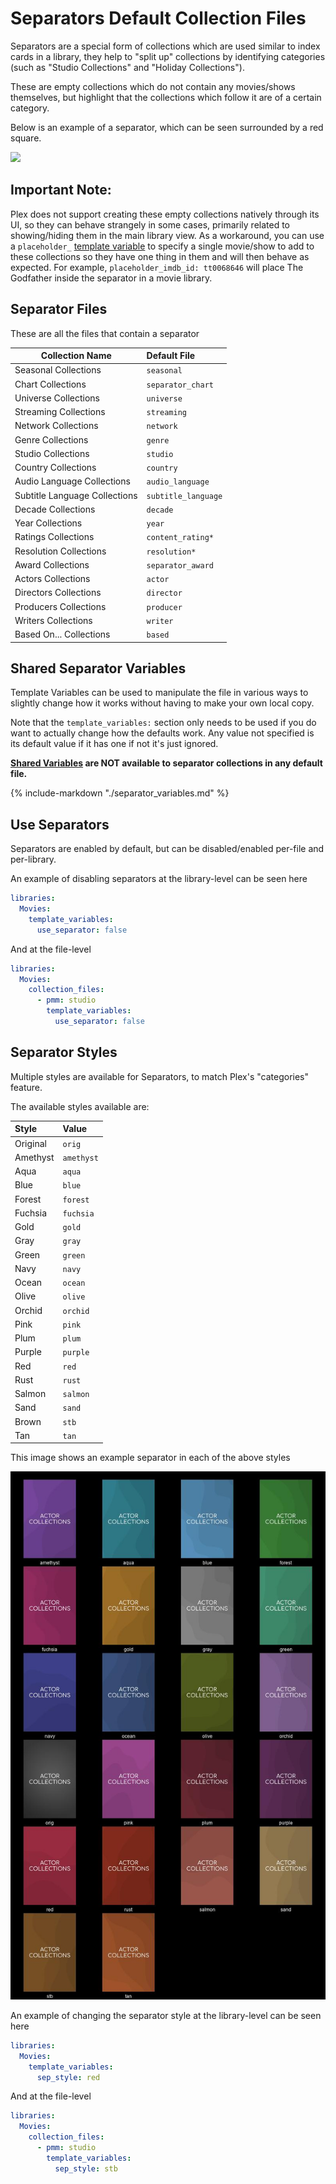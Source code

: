 # Separators Default Collection Files

Separators are a special form of collections which are used similar to index cards in a library, they help to "split up" collections by identifying categories (such as "Studio Collections" and "Holiday Collections").

These are empty collections which do not contain any movies/shows themselves, but highlight that the collections which follow it are of a certain category.

Below is an example of a separator, which can be seen surrounded by a red square.

![](images/separators.jpg)

## Important Note:

Plex does not support creating these empty collections natively through its UI, so they can behave strangely in some cases, primarily related to showing/hiding them in the main library view.  As a workaround, you can use a `placeholder_` [template variable](#shared-separator-variables) to specify a single movie/show to add to these collections so they have one thing in them and will then behave as expected.  For example, `placeholder_imdb_id: tt0068646` will place The Godfather inside the separator in a movie library.

## Separator Files

These are all the files that contain a separator 

| Collection Name               | Default File        |
|-------------------------------|:--------------------|
| Seasonal Collections          | `seasonal`          |
| Chart Collections             | `separator_chart`   |
| Universe Collections          | `universe`          |
| Streaming Collections         | `streaming`         |
| Network Collections           | `network`           |
| Genre Collections             | `genre`             |
| Studio Collections            | `studio`            |
| Country Collections           | `country`           |
| Audio Language Collections    | `audio_language`    |
| Subtitle Language Collections | `subtitle_language` |
| Decade Collections            | `decade`            |
| Year Collections              | `year`              |
| Ratings Collections           | `content_rating*`   |
| Resolution Collections        | `resolution*`       |
| Award Collections             | `separator_award`   |
| Actors Collections            | `actor`             |
| Directors Collections         | `director`          |
| Producers Collections         | `producer`          |
| Writers Collections           | `writer`            |
| Based On... Collections       | `based`             |

## Shared Separator Variables

Template Variables can be used to manipulate the file in various ways to slightly change how it works without having to make your own local copy.

Note that the `template_variables:` section only needs to be used if you do want to actually change how the defaults work. Any value not specified is its default value if it has one if not it's just ignored.

**[Shared Variables](collection_variables.md) are NOT available to separator collections in any default file.**

{%
  include-markdown "./separator_variables.md"
%}

## Use Separators

Separators are enabled by default, but can be disabled/enabled per-file and per-library.

An example of disabling separators at the library-level can be seen here

```yaml
libraries:
  Movies:
    template_variables:
      use_separator: false
```

And at the file-level

```yaml
libraries:
  Movies:
    collection_files:
      - pmm: studio
        template_variables:
          use_separator: false
```

## Separator Styles

Multiple styles are available for Separators, to match Plex's "categories" feature.

The available styles available are:

| Style    | Value      |
|:---------|:-----------|
| Original | `orig`     |  
| Amethyst | `amethyst` |  
| Aqua     | `aqua`     |   
| Blue     | `blue`     |  
| Forest   | `forest`   | 
| Fuchsia  | `fuchsia`  |
| Gold     | `gold`     |   
| Gray     | `gray`     |  
| Green    | `green`    |   
| Navy     | `navy`     |  
| Ocean    | `ocean`    | 
| Olive    | `olive`    |
| Orchid   | `orchid`   |   
| Pink     | `pink`     |  
| Plum     | `plum`     |   
| Purple   | `purple`   |  
| Red      | `red`      | 
| Rust     | `rust`     |
| Salmon   | `salmon`   |   
| Sand     | `sand`     |  
| Brown    | `stb`      |   
| Tan      | `tan`      |  

This image shows an example separator in each of the above styles

![](images/separators2.jpg)

An example of changing the separator style at the library-level can be seen here

```yaml
libraries:
  Movies:
    template_variables:
      sep_style: red
```

And at the file-level

```yaml
libraries:
  Movies:
    collection_files:
      - pmm: studio
        template_variables:
          sep_style: stb
```
